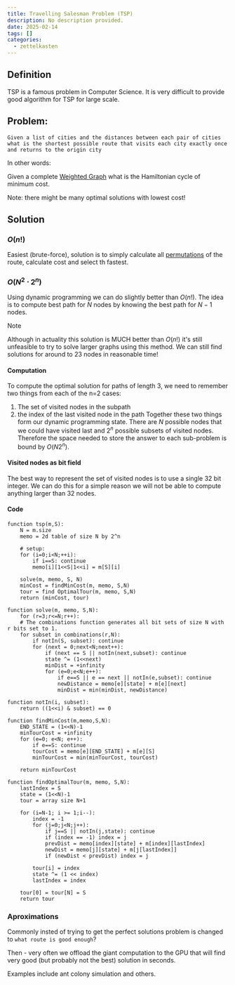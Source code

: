 ```yaml
---
title: Travelling Salesman Problem (TSP)
description: No description provided.
date: 2025-02-14
tags: []
categories:
  - zettelkasten
---
```


## Definition

TSP is a famous problem in Computer Science. It is very difficult to provide good algorithm for TSP for large scale.

## Problem:

`Given a list of cities and the distances between each pair of cities what is the shortest possible route that visits each city exactly once and returns to the origin city`

In other words:

Given a complete [Weighted Graph](Weighted%20Graph.md) what is the Hamiltonian cycle of minimum cost.

Note: there might be many optimal solutions with lowest cost!

## Solution

### $O(n!)$

Easiest (brute-force), solution is to simply calculate all [permutations](Permutation) of the route, calculate cost and select th fastest.

### $O(N^2\cdot 2^n)$

Using dynamic programming we can do slightly better than $O(n!)$. The idea is to compute best path for $N$ nodes by knowing the best path for $N-1$ nodes.

> [!Note]
> Although in actuality this solution is MUCH better than $O(n!)$ it's still unfeasible to try to solve larger graphs using this method. We can still find solutions for around to 23 nodes in reasonable time!

#### Computation

To compute the optimal solution for paths of length 3, we need to remember two things from each of the n=2 cases:

1) The set of visited nodes in the subpath
2) the index of the last visited node in the path
Together these two things form our dynamic programming state. There are $N$ possible nodes that we could have visited last and $2^n$ possible subsets of visited nodes. Therefore the space needed to store the answer to each sub-problem is bound by $O(N2^n)$.

#### Visited nodes as bit field

The best way to represent the set of visited nodes is to use a single 32 bit integer. We can do this for a simple reason we will not be able to compute anything larger than 32 nodes.

#### Code

```pseudo
function tsp(m,S):
	N = m.size
	memo = 2d table of size N by 2^n
	
	# setup:
	for (i=0;i<N;++i):
		if i==S: continue
		memo[i][1<<S|1<<i] = m[S][i]
	
	solve(m, memo, S, N)
	minCost = findMinCost(m, memo, S,N)
	tour = find OptimalTour(m, memo, S,N)
	return (minCost, tour)

function solve(m, memo, S,N):
	for (r=3;r<=N;r++):
	# The combinations function generates all bit sets of size N with r bits set to 1.
	for subset in combinations(r,N):
		if notIn(S, subset): continue
		for (next = 0;next<N;next++):
			if (next == S || notIn(next,subset): continue
			state ^= (1<<next)
			minDist = +infinity
			for (e=0;e<N;e++):
				if e==S || e == next || notIn(e,subset): continue
				newDistance = memo[e][state] + m[e][next]
				minDist = min(minDist, newDistance)

function notIn(i, subset):
	return ((1<<i) & subset) == 0

function findMinCost(m,memo,S,N):
	END_STATE = (1<<N)-1
	minTourCost = +infinity
	for (e=0; e<N; e++):
		if e==S: continue
		tourCost = memo[e][END_STATE] + m[e][S]
		minTourCost = min(minTourCost, tourCost)

	return minTourCost

function findOptimalTour(m, memo, S,N):
	lastIndex = S
	state = (1<<N)-1
	tour = array size N+1

	for (i=N-1; i >= 1;i--):
		index = -1
		for (j=0;j<N;j++):
			if j==S || notIn(j,state): continue
			if (index == -1) index = j
			prevDist = memo[index][state] + m[index][lastIndex]
			newDist = memo[j][state] + m[j[lastIndex]]
			if (newDist < prevDist) index = j

		tour[i] = index
		state ^= (1 << index)
		lastIndex = index

	tour[0] = tour[N] = S
	return tour
```

### Aproximations

Commonly insted of trying to get the perfect solutions problem is changed to `what route is good enough`? 

Then - very often we offload the giant computation to the GPU that will find very good (but probably not the best) solution in seconds.

Examples include ant colony simulation and others.
